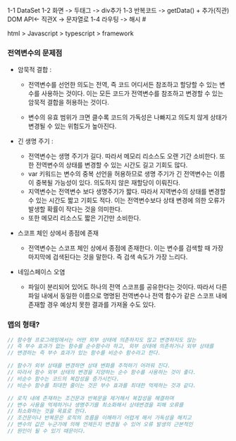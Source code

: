 1-1 DataSet
1-2 화면 -> 두태그 -> div추가
1-3 반복코드 -> getData() + 추가(직관) DOM API<- 직관X -> 문자열로
1-4 라우팅 -> 해시 #


html > Javascript > typescript > framework



<!-- firebase console -->
<!-- <script type="module">
  // Import the functions you need from the SDKs you need
  import { initializeApp } from "https://www.gstatic.com/firebasejs/11.7.3/firebase-app.js";
  import { getAnalytics } from "https://www.gstatic.com/firebasejs/11.7.3/firebase-analytics.js";
  // TODO: Add SDKs for Firebase products that you want to use
  // https://firebase.google.com/docs/web/setup#available-libraries

  // Your web app's Firebase configuration
  // For Firebase JS SDK v7.20.0 and later, measurementId is optional
  const firebaseConfig = {
    apiKey: "AIzaSyC2sX17c56GRR-6re5lKc3RAeVsRInT5hI",
    authDomain: "prj-2505.firebaseapp.com",
    projectId: "prj-2505",
    storageBucket: "prj-2505.firebasestorage.app",
    messagingSenderId: "583453385529",
    appId: "1:583453385529:web:0ab601ab0b6c8f61f53ee8",
    measurementId: "G-R3NNNP65K6"
  };

  // Initialize Firebase
  const app = initializeApp(firebaseConfig);
  const analytics = getAnalytics(app);
</script> -->

### 전역변수의 문제점

- 암묵적 결합 :

  - 전역변수를 선언한 의도는 전역, 즉 코드 어디서든 참조하고 할당할 수 있는
    변수를 사용하는 것이다.
    이는 모든 코드가 전역변수를 참조하고 변경할 수 있는 암묵적 결합을 허용하는 것이다.

  - 변수의 유효 범위가 크면 클수록 코드의 가독성은 나빠지고 의도치 않게 상태가 변경될 수
    있는 위험도가 높아진다.

- 긴 생명 주기 :
  - 전역변수는 생명 주기가 길다. 따라서 메모리 리소스도 오랜 기간 소비한다.
    또한 전역변수의 상태를 변경할 수 있는 시간도 길고 기회도 많다.
  - var 키워드는 변수의 중복 선언을 허용하므로 생명 주기가 긴 전역변수는 이름이 중복될
    가능성이 있다. 의도하지 않은 재할당이 이뤄진다.
  - 지역변수는 전역변수 보다 생명주기가 짧다. 따라서 지역변수의 상태를 변경할 수 있는 
  시간도 짧고 기회도 적다. 이는 전역변수보다 상태 변경에 의한 오류가 발생할 확률이 작다는
  것을 의미한다.
  - 또한 메모리 리소스도 짧은 기간만 소비한다.

- 스코프 체인 상에서 종점에 존재
  - 전역변수는 스코프 체인 상에서 종점에 존재한다. 이는 변수를 검색할 때 가장 마지막에 
  검색된다는 것을 말한다. 즉 검색 속도가 가장 느리다.

- 네임스페이스 오염
  - 파일이 분리되어 있어도 하나의 전역 스코프를 공유한다는 것이다. 따라서 다른 파일 내에서 
  동일한 이름으로 명명된 전역변수나 전역 함수가 같은 스코프 내에 존재할 경우 예상치 못한
  결과를 가져올 수도 있다.

### 맵의 형태?

```js
// 함수형 프로그래밍에서는 어떤 외부 상태에 의존하지도 않고 변경하지도 않는 
// 즉 부수 효과가 없는 함수를 순수함수라 하고, 외부 상태에 의존하거나 외부 상태를
// 변경하는 즉 부수 효과가 있는 함수를 비순수 함수라고 한다.

// 함수가 외부 상태를 변경하면 상태 변화를 추적하기 어려워 진다.
// 따라서 함수 외부 상태의 변경을 지양하는 순수 함수를 사용하는 것이 좋다.
// 비순수 함수는 코드의 복잡성을 증가시킨다. 
// 비순수 함수를 최대한 줄이는 것은 부수 효과를 최대한 억제하는 것과 같다.

// 로직 내에 존재하는 조건문과 반복문을 제거해서 복잡성을 해결하며
// 변수 사용을 억제하거나 생명주기를 최소화해서 상태변경을 피해 오류를
// 최소화하는 것을 목표로 한다.
// 조건문이나 반복문은 로직의 흐름을 이해하기 어렵게 해서 가독성을 해치고
// 변수의 값은 누군가에 의해 언제든지 변경될 수 있어 오류 발생의 근본적인 
// 원인이 될 수 있기 때문이다. 
```

